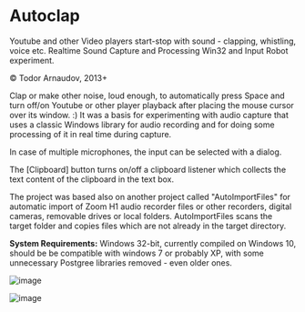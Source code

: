 # Autoclap

Youtube and other Video players start-stop with sound - clapping, whistling, voice etc.
Realtime Sound Capture and Processing Win32 and Input Robot experiment.

&copy; Todor Arnaudov, 2013+

Clap or make other noise, loud enough, to automatically press Space and turn off/on Youtube or other player playback after placing the mouse cursor over its window. :)
It was a basis for experimenting with audio capture that uses a classic Windows library for audio recording and for doing some processing of it in real time during capture.

In case of multiple microphones, the input can be selected with a dialog.

The [Clipboard] button turns on/off a clipboard listener which collects the text content of the clipboard in the text box.
 
The project was based also on another project called "AutoImportFiles" for automatic import of Zoom H1 audio recorder files or other recorders, digital cameras,  removable drives or local folders. AutoImportFiles scans the target folder and copies files which are not already in the target directory.

**System Requirements:**  Windows 32-bit, currently compiled on Windows 10, should be be compatible with windows 7 or probably XP, with some unnecessary Postgree libraries removed - even older ones.


![image](https://user-images.githubusercontent.com/23367640/159524516-3e24d79c-9ec7-4190-9edc-ad13f8174ca8.png)

![image](https://user-images.githubusercontent.com/23367640/159524541-19163614-f0e6-45b1-9ba8-e953c643f205.png)
